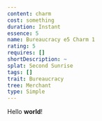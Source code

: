 ```yaml
---
content: charm
cost: something
duration: Instant
essence: 5
name: Bureaucracy e5 Charm 1
rating: 5
requires: []
shortDescription: ~
splat: Second Sunrise
tags: []
trait: Bureaucracy
tree: Merchant
type: Simple
---
```


Hello **world**!
